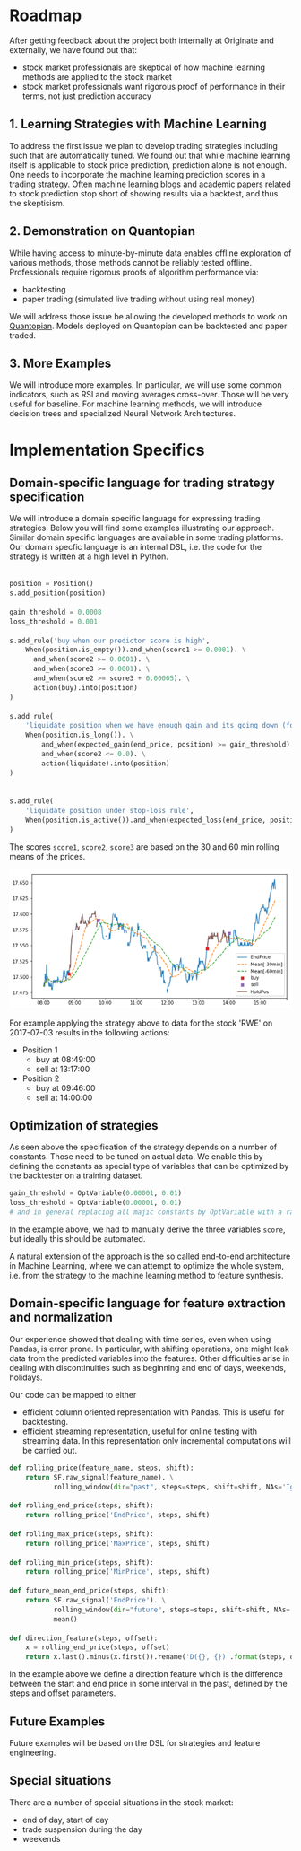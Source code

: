 # Roadmap

After getting feedback about the project both internally at Originate and externally, we have found out that:

- stock market professionals are skeptical of how machine learning methods are applied to the stock market
- stock market professionals want rigorous proof of performance in their terms, not just prediction accuracy

## 1. Learning Strategies with Machine Learning

To address the first issue we plan to develop trading strategies including such that are automatically tuned.
We found out that while machine learning itself is applicable to stock price prediction, prediction alone is not enough.
One needs to incorporate the machine learning prediction scores in a trading strategy. Often machine learning blogs 
and academic papers related to stock prediction stop short of showing results via a backtest, and thus the skeptisism.

## 2. Demonstration on Quantopian

While having access to minute-by-minute data enables offline exploration of various methods, those methods cannot be reliably tested offline. Professionals require rigorous proofs of algorithm performance via:

- backtesting
- paper trading (simulated live trading without using real money)

We will address those issue be allowing the developed methods to work on [Quantopian](https://www.quantopian.com/).
Models deployed on Quantopian can be backtested and paper traded.

## 3. More Examples

We will introduce more examples. In particular, we will use some common indicators, such as RSI and moving averages cross-over. Those will be very useful for baseline. For machine learning methods, we will introduce decision trees and specialized
Neural Network Architectures.

# Implementation Specifics

## Domain-specific language for trading strategy specification

We will introduce a domain specific language for expressing trading strategies. Below you will find some examples illustrating our approach. Similar domain specific languages are available in some trading platforms.
Our domain specfic language is an internal DSL, i.e. the code for the strategy is written at a high level in Python.

```python

position = Position()
s.add_position(position)

gain_threshold = 0.0008
loss_threshold = 0.001

s.add_rule('buy when our predictor score is high',
    When(position.is_empty()).and_when(score1 >= 0.0001). \
      and_when(score2 >= 0.0001). \
      and_when(score3 >= 0.0001). \
      and_when(score2 >= score3 + 0.00005). \
      action(buy).into(position)
)

s.add_rule(
    'liquidate position when we have enough gain and its going down (for long pos)',
    When(position.is_long()). \
        and_when(expected_gain(end_price, position) >= gain_threshold). \
        and_when(score2 <= 0.0). \
        action(liquidate).into(position)
)


s.add_rule(
    'liquidate position under stop-loss rule',
    When(position.is_active()).and_when(expected_loss(end_price, position) >= loss_threshold).action(liquidate).into(position)
)
```

The scores `score1`, `score2`, `score3` are based on the 30 and 60 min rolling means of the prices.

![Prediction & Strategy](diagrams/basic-strategy.png)

For example applying the strategy above to data for the stock 'RWE' on 2017-07-03 results in the following actions:

- Position 1
  - buy at 08:49:00
  - sell at 13:17:00
- Position 2
  - buy at 09:46:00
  - sell at 14:00:00

## Optimization of strategies

As seen above the specification of the strategy depends on a number of constants. Those need to be tuned on actual data.
We enable this by defining the constants as special type of variables that can be optimized by the backtester on a training dataset.

```python
gain_threshold = OptVariable(0.00001, 0.01)
loss_threshold = OptVariable(0.00001, 0.01)
# and in general replacing all majic constants by OptVariable with a range
```

In the example above, we had to manually derive the three variables `score`, but ideally this should be automated.

A natural extension of the approach is the so called end-to-end architecture in Machine Learning, where we can attempt to 
optimize the whole system, i.e. from the strategy to the machine learning method to feature synthesis.

## Domain-specific language for feature extraction and normalization

Our experience showed that dealing with time series, even when using Pandas, is error prone.
In particular, with shifting operations, one might leak data from the predicted variables into the features.
Other difficulties arise in dealing with discontinuities such as beginning and end of days, weekends, holidays.

Our code can be mapped to either
- efficient column oriented representation with Pandas. This is useful for backtesting.
- efficient streaming representation, useful for online testing with streaming data. In this representation only incremental computations will be carried out.

```python
def rolling_price(feature_name, steps, shift):
    return SF.raw_signal(feature_name). \
           rolling_window(dir="past", steps=steps, shift=shift, NAs='Ignore')

def rolling_end_price(steps, shift):
    return rolling_price('EndPrice', steps, shift)

def rolling_max_price(steps, shift):
    return rolling_price('MaxPrice', steps, shift)

def rolling_min_price(steps, shift):
    return rolling_price('MinPrice', steps, shift)

def future_mean_end_price(steps, shift):
    return SF.raw_signal('EndPrice'). \
           rolling_window(dir="future", steps=steps, shift=shift, NAs='Ignore'). \
           mean()

def direction_feature(steps, offset):
    x = rolling_end_price(steps, offset)
    return x.last().minus(x.first()).rename('D({}, {})'.format(steps, offset))
```

In the example above we define a direction feature which is the difference between the start and end price in some interval
in the past, defined by the steps and offset parameters.

## Future Examples

Future examples will be based on the DSL for strategies and feature engineering.

## Special situations

There are a number of special situations in the stock market:

- end of day, start of day
- trade suspension during the day
- weekends

